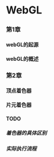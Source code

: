 # WebGL
### 第1章
#### webGL的起源
#### webGL的概述
### 第2章
#### 顶点着色器
#### 片元着色器
#### TODO
##### 着色器的具体区别
##### 实际执行流程